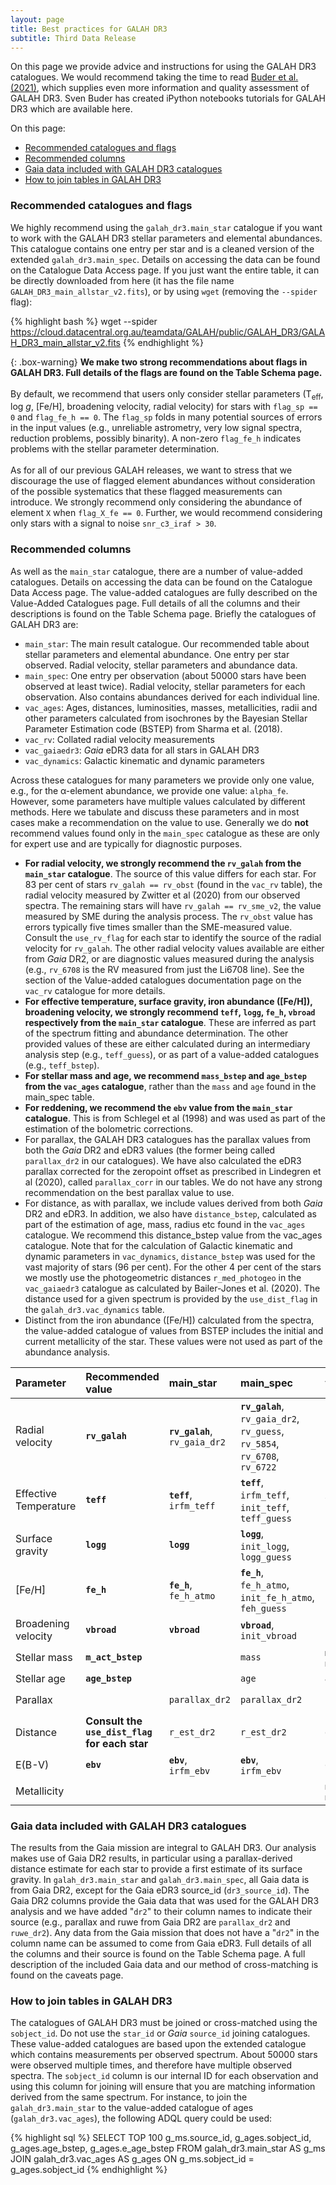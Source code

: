 ```yaml
---
layout: page
title: Best practices for GALAH DR3
subtitle: Third Data Release
---
```


On this page we provide advice and instructions for using the GALAH DR3 catalogues. We would recommend taking the time to read [Buder et al. (2021)](https://arxiv.org/abs/2011.02505), which supplies even more information and quality assessment of GALAH DR3. Sven Buder has created iPython notebooks tutorials for GALAH DR3 which are available here.

On this page:
* [Recommended catalogues and flags](#recommended-catalogues-and-flags)
* [Recommended columns](#recommended-columns)
* [Gaia data included with GALAH DR3 catalogues](#gaia-data-included-with-galah-dr3-catalogues)
* [How to join tables in GALAH DR3](#how-to-join-tables-in-galah-dr3)

### Recommended catalogues and flags

We highly recommend using the `galah_dr3.main_star` catalogue if you want to work with the GALAH DR3 stellar parameters and elemental abundances. This catalogue contains one entry per star and is a cleaned version of the extended `galah_dr3.main_spec`. Details on accessing the data can be found on the Catalogue Data Access page. If you just want the entire table, it can be directly downloaded from here (it has the file name `GALAH_DR3_main_allstar_v2.fits`), or by using `wget` (removing the `--spider` flag):

{% highlight bash %}
  wget --spider https://cloud.datacentral.org.au/teamdata/GALAH/public/GALAH_DR3/GALAH_DR3_main_allstar_v2.fits
{% endhighlight %}

{: .box-warning}
**We make two strong recommendations about flags in GALAH DR3. Full details of the flags are found on the Table Schema page.**<br/><br/>
By default, we recommend that users only consider stellar parameters (T<sub>eff</sub>, log *g*, [Fe/H], broadening velocity, radial velocity) for stars with `flag_sp == 0` and `flag_fe_h == 0`. The `flag_sp` folds in many potential sources of errors in the input values (e.g., unreliable astrometry, very low signal spectra, reduction problems, possibly binarity). A non-zero `flag_fe_h` indicates problems with the stellar parameter determination.<br/><br/>
As for all of our previous GALAH releases, we want to stress that we discourage the use of flagged element abundances without consideration of the possible systematics that these flagged measurements can introduce. We strongly recommend only considering the abundance of element `X` when `flag_X_fe == 0`. Further, we would recommend considering only stars with a signal to noise `snr_c3_iraf > 30`.

### Recommended columns
As well as the `main_star` catalogue, there are a number of value-added catalogues. Details on accessing the data can be found on the Catalogue Data Access page. The value-added catalogues are fully described on the Value-Added Catalogues page. Full details of all the columns and their descriptions is found on the Table Schema page. Briefly the catalogues of GALAH DR3 are:
* `main_star`: The main result catalogue. Our recommended table about stellar parameters and elemental abundance. One entry per star observed. Radial velocity, stellar parameters and abundance data.
* `main_spec`: One entry per observation (about 50000 stars have been observed at least twice). Radial velocity, stellar parameters for each observation. Also contains abundances derived for each individual line.
* `vac_ages`: Ages, distances, luminosities, masses, metallicities, radii and other parameters calculated from isochrones by the Bayesian Stellar Parameter Estimation code (BSTEP) from Sharma et al. (2018).
* `vac_rv`: Collated radial velocity measurements
* `vac_gaiaedr3`: *Gaia* eDR3 data for all stars in GALAH DR3
* `vac_dynamics`: Galactic kinematic and dynamic parameters

Across these catalogues for many parameters we provide only one value, e.g., for the α-element abundance, we provide one value: `alpha_fe`. However, some parameters have multiple values calculated by different methods. Here we tabulate and discuss these parameters and in most cases make a recommendation on the value to use. Generally we do **not** recommend values found only in the `main_spec` catalogue as these are only for expert use and are typically for diagnostic purposes.

* **For radial velocity, we strongly recommend the `rv_galah` from the `main_star` catalogue**. The source of this value differs for each star. For 83 per cent of stars `rv_galah == rv_obst` (found in the `vac_rv` table), the radial velocity measured by Zwitter et al (2020) from our observed spectra. The remaining stars will have `rv_galah == rv_sme_v2`, the value measured by SME during the analysis process. The `rv_obst` value has errors typically five times smaller than the SME-measured value. Consult the `use_rv_flag` for each star to identify the source of the radial velocity for `rv_galah`. The other radial velocity values available are either from *Gaia* DR2, or are diagnostic values measured during the analysis (e.g., `rv_6708` is the RV measured from just the Li6708 line). See the section of the Value-added catalogues documentation page on the `vac_rv` catalogue for more details.
* **For effective temperature, surface gravity, iron abundance ([Fe/H]), broadening velocity, we strongly recommend `teff`, `logg`, `fe_h`, `vbroad` respectively from the `main_star` catalogue**. These are inferred as part of the spectrum fitting and abundance determination. The other provided values of these are either calculated during an intermediary analysis step (e.g., `teff_guess`), or as part of a value-added catalogues (e.g., `teff_bstep`).
* **For stellar mass and age, we recommend `mass_bstep` and `age_bstep` from the `vac_ages` catalogue**, rather than the `mass` and `age` found in the main_spec table.
* **For reddening, we recommend the `ebv` value from the `main_star` catalogue**. This is from Schlegel et al (1998) and was used as part of the estimation of the bolometric corrections.
* For parallax, the GALAH DR3 catalogues has the parallax values from both the *Gaia* DR2 and eDR3 values (the former being called `parallax_dr2` in our catalogues). We have also calculated the eDR3 parallax corrected for the zeropoint offset as prescribed in Lindegren et al (2020), called `parallax_corr` in our tables. We do not have any strong recommendation on the best parallax value to use.
* For distance, as with parallax, we include values derived from both *Gaia* DR2 and eDR3. In addition, we also have `distance_bstep`, calculated as part of the estimation of age, mass, radius etc found in the `vac_ages` catalogue. We recommend this distance_bstep value from the vac_ages catalogue. Note that for the calculation of Galactic kinematic and dynamic parameters in `vac_dynamics`, `distance_bstep` was used for the vast majority of stars (96 per cent). For the other 4 per cent of the stars we mostly use the photogeometric distances `r_med_photogeo` in the `vac_gaiaedr3` catalogue as calculated by Bailer-Jones et al. (2020). The distance used for a given spectrum is provided by the `use_dist_flag` in the `galah_dr3.vac_dynamics` table.
* Distinct from the iron abundance ([Fe/H]) calculated from the spectra, the value-added catalogue of values from BSTEP includes the initial and current metallicity of the star. These values were not used as part of the abundance analysis.

| Parameter | Recommended value | main_star | main_spec | vac_ages | vac_rv | vac_gaiaedr3 |
| :------ |:--- | :--- | :------ |:--- | :--- | :--- |
| Radial velocity | **`rv_galah`** | **`rv_galah`**,<br/>`rv_gaia_dr2` | **`rv_galah`**,<br/>`rv_gaia_dr2`,<br/>`rv_guess`,<br/>`rv_5854`,<br/>`rv_6708`,<br/>`rv_6722` |  | **`rv_galah`**,<br/>`rv_sme_v2`,<br/>`rv_sme_v1`,<br/>`rv_obst`,<br/>`rv_nogr_obst`,<br/>`dr2_radial_velocity` | `dr2_radial_velocity` |
| Effective Temperature | **`teff`** | **`teff`**,<br/>`irfm_teff` | **`teff`**,<br/>`irfm_teff`,<br/>`init_teff`,<br/>`teff_guess` | `teff_bstep` |  |  |
| Surface gravity | **`logg`** | **`logg`** | **`logg`**,<br/>`init_logg`,<br/>`logg_guess` | `logg_bstep` |  |  |
| [Fe/H] | **`fe_h`** |  **`fe_h`**,<br/>`fe_h_atmo` |  **`fe_h`**,<br/>`fe_h_atmo`,<br/>`init_fe_h_atmo`,<br/>`feh_guess` |  |  |  |
| Broadening velocity | **`vbroad`** | **`vbroad`**  | **`vbroad`**,<br/>`init_vbroad` |  |  |  |
| Stellar mass | **`m_act_bstep`** |  | `mass` | **`m_act_bstep`**,<br/>`m_ini_bstep` |  |  |
| Stellar age | **`age_bstep`** |  | `age` | **`age_bstep`** |  |  |
| Parallax |  | `parallax_dr2` | `parallax_dr2` |  |  | `parallax`,<br/>`parallax_corr` |
| Distance | **Consult the `use_dist_flag` for each star** | `r_est_dr2` | `r_est_dr2` | `distance_bstep` |  | `r_med_geo`,<br/>`r_med_photogeo` |
| E(B-V) | **`ebv`** | **`ebv`**,<br/>`irfm_ebv` | **`ebv`**,<br/>`irfm_ebv` | `ebv_bstep` |  |  |
| Metallicity |  |  |  | `meh_act_bstep`,<br/>`meh_ini_bstep` |  |  |

### Gaia data included with GALAH DR3 catalogues

The results from the Gaia mission are integral to GALAH DR3. Our analysis makes use of Gaia DR2 results, in particular using a parallax-derived distance estimate for each star to provide a first estimate of its surface gravity. In `galah_dr3.main_star` and `galah_dr3.main_spec`, all Gaia data is from Gaia DR2, except for the Gaia eDR3 source_id (`dr3_source_id`). The Gaia DR2 columns provide the Gaia data that was used for the GALAH DR3 analysis and we have added "`dr2`" to their column names to indicate their source (e.g., parallax and ruwe from Gaia DR2 are `parallax_dr2` and `ruwe_dr2`). Any data from the Gaia mission that does not have a "`dr2`" in the column name can be assumed to come from Gaia eDR3. Full details of all the columns and their source is found on the Table Schema page. A full description of the included Gaia data and our method of cross-matching is found on the caveats page.

### How to join tables in GALAH DR3

The catalogues of GALAH DR3 must be joined or cross-matched using the `sobject_id`. Do not use the `star_id` or *Gaia* `source_id` joining catalogues. These value-added catalogues are based upon the extended catalogue which contains measurements per observed spectrum. About 50000 stars were observed multiple times, and therefore have multiple observed spectra. The `sobject_id` column is our internal ID for each observation and using this column for joining will ensure that you are matching information derived from the same spectrum. For instance, to join the `galah_dr3.main_star` to the value-added catalogue of ages (`galah_dr3.vac_ages`), the following ADQL query could be used:

{% highlight sql %}
 SELECT
    TOP 100
    g_ms.source_id, g_ages.sobject_id, g_ages.age_bstep, g_ages.e_age_bstep
    FROM galah_dr3.main_star AS g_ms
    JOIN galah_dr3.vac_ages AS g_ages
    	ON g_ms.sobject_id = g_ages.sobject_id
{% endhighlight %}
